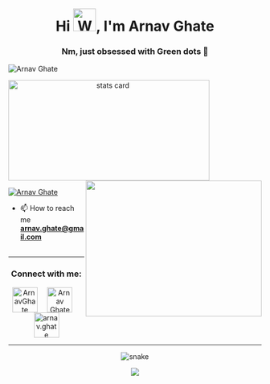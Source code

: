 <h1 align="center">Hi <img src="https://raw.githubusercontent.com/nixin72/nixin72/master/wave.gif" 
         alt="Waving hand animated gif"
         height="45"
         width="45" />, I'm Arnav Ghate</h1>
<h3 align="center">Nm, just obsessed with Green dots 💚</h3>

<p align="left"> <img src="https://komarev.com/ghpvc/?username=ARNAV-GHATE&label=Profile%20views&color=0e75b6&style=flat" alt="Arnav Ghate" /> </p>

<p>
<a align= "center" href="https://github.com/ARNAV-GHATE">
  <img alt= "stats card" height="200px" width="400" src="https://github-readme-stats.vercel.app/api?username=ARNAV-GHATE&show_icons=true&theme=radical"
 />
  <img align="right" height="270px" width="350" src="https://cdn.dribbble.com/users/2238041/screenshots/4763918/working.gif" /> </a>

</p>

<p align="left"> <a href="https://twitter.com/ArnavGhate" target="blank"><img src="https://img.shields.io/twitter/follow/ArnavGhate?logo=twitter&style=for-the-badge" alt="Arnav Ghate" /></a> </p>

- 📫 How to reach me **arnav.ghate@gmail.com**
<br><br>
<hr>

<h3 align="center">Connect with me:</h3>
<p align="center">
<a href="https://twitter.com/ArnavGhate" target="blank"><img align="center" src="https://img.icons8.com/cute-clipart/64/000000/twitter.png" alt="ArnavGhate" height="50" width="50" /></a> &nbsp;&nbsp;&nbsp;
<a href="https://www.linkedin.com/in/arnav-ajaykumar-ghate-184a5218b/" target="blank"><img align="center" src="https://img.icons8.com/cute-clipart/64/000000/linkedin.png" alt="Arnav Ghate" height="50" width="50" /></a>&nbsp;&nbsp;&nbsp;&nbsp;
<a href="https://www.instagram.com/arnav.ghate/" target="blank"><img align="center" src="https://img.icons8.com/cute-clipart/64/000000/instagram-new.png" alt="arnav.ghate" height="50" width="50" /></a>
</p>

<hr>

<p align="center">
  <img src="https://github.com/ishikkkkaaaa/ishikkkkaaaa/raw/output/github-contribution-grid-snake.svg" alt="snake"></center>
</p>
<p align="center">
  <img src="https://activity-graph.herokuapp.com/graph?username=ARNAV-GHATE&theme=react-dark")
"></center>
</p>


